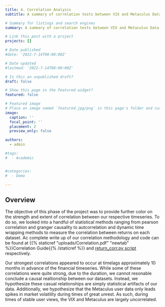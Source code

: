 ```yaml
---
title: 4. Correlation Analysis
subtitle: A summary of correlation tests between VIX and Metaculus Data

# Summary for listings and search engines
summary: A summary of correlation tests between VIX and Metaculus Data

# Link this post with a project
projects: []

# Date published
#date: '2022-7-14T00:00:00Z'

# Date updated
#lastmod: '2022-7-14T00:00:00Z'

# Is this an unpublished draft?
draft: false

# Show this page in the Featured widget?
featured: false

# Featured image
# Place an image named `featured.jpg/png` in this page's folder and customize its options here.
image:
  caption: ''
  focal_point: ''
  placement: 2
  preview_only: false

authors:
  - admin

#tags:
#  - Academic


#categories:
#  - Demo

---
```


## Overview

The objective of this phase of the project was to provide further color on the strength and extent of correlation between our respective timeseries. To do so, we looked into a handful of statistical methods ranging from pearson correlation and granger causality to autcorrelation and dynamic time wrapping methods to measure the correlation between returns on each dataset. Ac complete write up of our correlation methodology and code can be found at {{% staticref "uploads/Correlation.pdf" "newtab" %}}Correlation Guide{{% /staticref %}} and [return_corr.py script](https://github.com/VJ-Varanasi/VIX-Metaculus/blob/master/return_corr.py) respectively. 

Our strongest correlations appeared to occur at timelags approximately 10 months in advance of the financial timeseries. While some of these correlations were quite strong, due to the duration, we cannot resonable conclude a causal realtionship between our datasets. Instead, we hypothesize these casual relationships are simply statistical artifacts of our data. Additionally, we hypothesize that the Metaculus user data only leads spikes in market volatility during times of great unrest. As such, during times of stable user views, the VIX and Metaculus are largely uncorrelated. 







